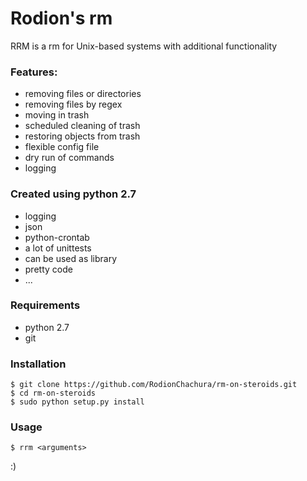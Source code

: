 # Rodion's rm
RRM is a rm for Unix-based systems with additional functionality
### Features:
 - removing files or directories
 - removing files by regex
 - moving in trash
 - scheduled cleaning of trash
 - restoring objects from trash
 - flexible config file
 - dry run of commands
 - logging
 
### Created using python 2.7
 - logging
 - json
 - python-crontab
 - a lot of unittests
 - can be used as library
 - pretty code
 - ...

### Requirements
 - python 2.7
 - git

### Installation
```
$ git clone https://github.com/RodionChachura/rm-on-steroids.git
$ cd rm-on-steroids
$ sudo python setup.py install
```

### Usage
```
$ rrm <arguments>
```

:)

